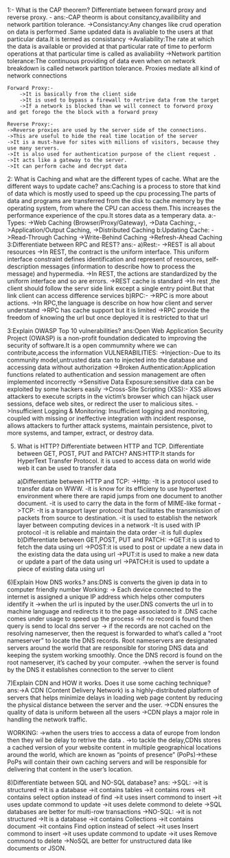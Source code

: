 1:- What is the CAP theorem? Differentiate between forward proxy and reverse proxy. -
ans:-CAP theorm is about consitancy,availibility and network partition tolerance.
        ->Consistancy:Any changes like crud operation on data is performed .Same updated data is avaliable to the users at that particular data.It is termed as consistancy
        ->Avaliability:The rate at which the data is available or provided at that particular rate of time to perform operations at that particular time is called as avaliability 
        ->Network partition tolerance:The continuous providing of data even when on network breakdown is called network partition tolerance.
    Proxies mediate all kind of network connections

    Forward Proxy:-
        ->It is basically from the client side 
        ->It is used to bypass a firewall to retrive data from the target 
        ->If a network is blocked than we will connect to forword proxy and get forego the the block with a forward proxy

    Reverse Proxy:-
    ->Reverse proxies are used by the server side of the connections.
    ->This are useful to hide the real time location of the server 
    ->It is a must-have for sites with millions of visitors, because they use many servers.
    ->It is also used for authentication purpose of the client request .
    ->It acts like a gateway to the server.
    ->It can perform cache and decrypt data

2: What is Caching and what are the different types of cache. What are the different ways
to update cache?
ans:Caching is a process to store that kind of data which is mostly used to speed up the cpu processing.The parts of data and programs are transferred from the disk to cache memory by the operating system, from where the CPU can access them.This increases the performance experience of the cpu.It stores data as a temperary data.
    a:-Types:
        ->Web Caching (Browser/Proxy/Gateway),
        ->Data Caching:,
        ->Application/Output Caching,
        ->Distributed Caching 
    b:Updating Cache:
        ->Read-Through Caching
        ->Write-Behind Caching
        ->Refresh-Ahead Caching
3:Differentiate between RPC and REST?
ans:-
    a)Rest:-
        ->REST is all about resources
        ->In REST, the contract is the uniform interface. This uniform interface constraint defines identification and represent of resources, self-description messages (information to describe how to process the message) and hypermedia. 
        ->In REST, the actions are standardized by the uniform interface and so are errors.
        ->REST cache is standard
        ->In rest ,the client should follow the servr side link except a single entry point.But that link client can access difference services
    b)RPC:-
        ->RPC is more about actions.
        ->In RPC,the language is describe on how how client and server understand 
        ->RPC has cache support but it is limited
        ->RPC provide the freedom of knowing the url but once deployed it is restricted to that url 

3:Explain OWASP Top 10 vulnerabilities?
ans:Open Web Application Security Project (OWASP) is a non-profit foundation dedicated to improving the security of software.It is a open commumnity where we can contribute,access the information
    VULNERABILITIES:
        ->Injection:-Due to its community model,untrusted data can to injected into the database and accessing data without authorization
        ->Broken Authentication:Application functions related to authentication and     session management are often implemented incorrectly
        ->Sensitive Data Exposure:sensitive data can be exploited by some hackers easily
        ->Cross-Site Scripting (XSS):- XSS allows attackers to execute scripts in the victim’s browser which can hijack user sessions, deface web sites, or redirect the user to malicious sites.
        ->Insufficient Logging & Monitoring: Insufficient logging and monitoring, coupled with missing or ineffective integration with incident response, allows attackers to further attack systems, maintain persistence, pivot to more systems, and tamper, extract, or destroy data. 

5) What is HTTP? Differentiate between HTTP and TCP. Differentiate between GET,
POST, PUT and PATCH?
ANS:HTTP:It stands for HyperText Transfer Protocol.
    it is used to access data on world wide web
    it can be used to transfer data 

    a)Differentiate between HTTP and TCP:
    ->Http:
        -It is a protocol used to transfer data on WWW.
        -it is know for its efficieny to use hypertext environment where there are rapid jumps from one document to another document.
        -it is used to carry the data in the form of MIME-like format
    ->TCP:
        -It is a transport layer protocol that facilitates the transmission of packets from source to destination.
        -it is used to establish the network layer between computing devices in a network
        -It is used with IP protocol
        -it is reliable and maintain the data order
        -it is full duplex
    b)Differentiate between GET,POST, PUT and PATCH:
        ->GET:it is used to fetch the data using url
        ->POST:it is used to post or update a new data in the existing data the data using url
        ->PUT:it is used to make a new data or update a part of the data using url
        ->PATCH:it is used to update a piece of existing data using url

6)Explain How DNS works.?
ans:DNS is converts the given ip data in to computer friendly number
Working:
    -> Each device connected to the internet is assigned a unique IP address which helps other computers identify it
    ->when the url is inputed by the user.DNS converts the url in to machine language and redirects it to the page associated to it .DNS cache comes under usage to speed up the process
    ->if no record is found then query is send to local dns server
    -> if the records are not cached on the resolving nameserver, then the request is forwarded to what’s called a “root nameserver” to locate the DNS records. Root nameservers are designated servers around the world that are responsible for storing DNS data and keeping the system working smoothly. Once the DNS record is found on the root nameserver, it’s cached by your computer.
    ->when the server is found by the DNS it establishes connection to the server to client

7)Explain CDN and HOW it works. Does it use some caching technique?
ans:->A CDN (Content Delivery Network) is a highly-distributed platform of servers that helps minimize delays in loading web page content by reducing the physical distance between the server and the user. 
->CDN ensures the quality of data is uniform between all the users
->CDN plays a major role in handling the network traffic.

WORKING:
    ->when the users tries to acccess a data of europe from london then they wil be delay to retrive the data .
    ->to tackle the delay,CDNs stores a cached version of your website content in multiple geographical locations around the world, which are known as “points of presence” (PoPs)->these PoPs will contain their own caching servers and will be responsible for delivering that content in the user’s location.

8)Differentiate between SQL and NO-SQL database?
ans:
->SQL:
    ->it is structured
    ->It is a database
    ->it contains tables
    ->it contains rows
    ->it contains select option instead of find
    ->it uses insert commond to insert
    ->it uses update commond to update
    ->it uses delete commond to delete
    ->SQL databases are better for multi-row transactions
->NO-SQL:
    ->it is not structured
    ->It is a database
    ->it contains Collections
    ->it contains document
    ->it contains Find option instead of select
    ->it uses Insert commond to insert
    ->it uses update commond to update
    ->it uses Remove commond to delete
    ->NoSQL are better for unstructured data like documents or JSON.